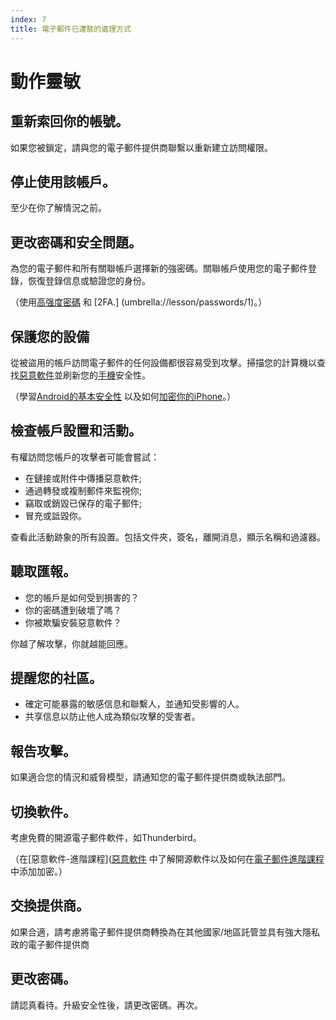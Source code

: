 ```yaml
---
index: 7
title: 電子郵件已遭駭的處理方式
---
```

# 動作靈敏

## 重新索回你的帳號。

如果您被鎖定，請與您的電子郵件提供商聯繫以重新建立訪問權限。

## 停止使用該帳戶。

至少在你了解情況之前。

## 更改密碼和安全問題。

為您的電子郵件和所有關聯帳戶選擇新的強密碼。關聯帳戶使用您的電子郵件登錄，恢復登錄信息或驗證您的身份。

（使用[高强度密碼](umbrella://lesson/passwords/0) 和 [2FA.] (umbrella://lesson/passwords/1)。）

## 保護您的設備

從被盜用的帳戶訪問電子郵件的任何設備都很容易受到攻擊。掃描您的計算機以查找[惡意軟件](umbrella://lesson/malware/0)並刷新您的[手機](umbrella://lesson/mobile-phones/0)安全性。

（學習[Android的基本安全性](umbrella://lesson/android) 以及如何[加密你的iPhone](umbrella://lesson/encrypt-your-iphone)。）

## 檢查帳戶設置和活動。

有權訪問您帳戶的攻擊者可能會嘗試：

*   在鏈接或附件中傳播惡意軟件;
*   通過轉發或複制郵件來監視你;
*   竊取或銷毀已保存的電子郵件;
*   冒充或詆毀你。

查看此活動跡象的所有設置。包括文件夾，簽名，離開消息，顯示名稱和過濾器。

## 聽取匯報。

*   您的帳戶是如何受到損害的？
*   你的密碼遭到破壞了嗎？
*   你被欺騙安裝惡意軟件？

你越了解攻擊，你就越能回應。

## 提醒您的社區。

*   確定可能暴露的敏感信息和聯繫人，並通知受影響的人。
*   共享信息以防止他人成為類似攻擊的受害者。

## 報告攻擊。

如果適合您的情況和威脅模型，請通知您的電子郵件提供商或執法部門。

## 切換軟件。

考慮免費的開源電子郵件軟件，如Thunderbird。

（在[惡意軟件-進階課程]([惡意軟件](umbrella://lesson/malware/1) 中了解開源軟件以及如何在[電子郵件進階課程](umbrella://lesson/email/1)中添加加密。）

## 交換提供商。

如果合適，請考慮將電子郵件提供商轉換為在其他國家/地區託管並具有強大隱私政的電子郵件提供商

## 更改密碼。

請認真看待。升級安全性後，請更改密碼。再次。